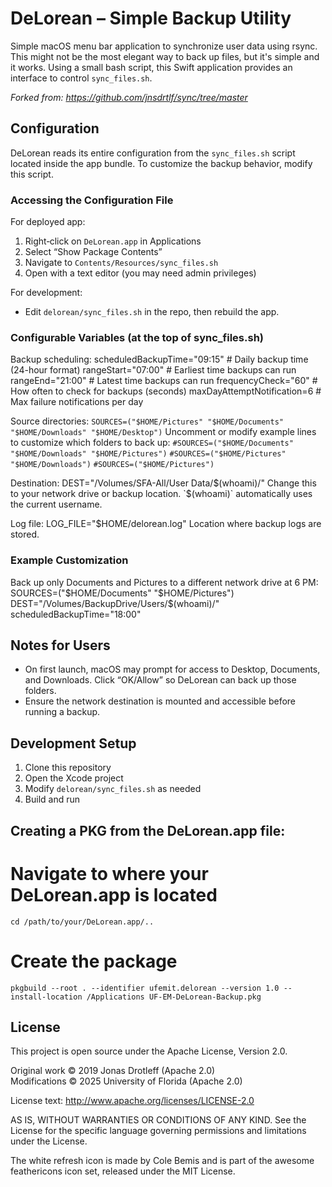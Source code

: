 # DeLorean – Simple Backup Utility

Simple macOS menu bar application to synchronize user data using rsync. This might not be the most elegant way to back up files, but it's simple and it works. Using a small bash script, this Swift application provides an interface to control `sync_files.sh`.

_Forked from: https://github.com/jnsdrtlf/sync/tree/master_

## Configuration

DeLorean reads its entire configuration from the `sync_files.sh` script located inside the app bundle. To customize the backup behavior, modify this script.

### Accessing the Configuration File

For deployed app:
1. Right‑click on `DeLorean.app` in Applications
2. Select “Show Package Contents”
3. Navigate to `Contents/Resources/sync_files.sh`
4. Open with a text editor (you may need admin privileges)

For development:
- Edit `delorean/sync_files.sh` in the repo, then rebuild the app.

### Configurable Variables (at the top of sync_files.sh)

Backup scheduling:
    scheduledBackupTime="09:15"    # Daily backup time (24-hour format)
    rangeStart="07:00"             # Earliest time backups can run
    rangeEnd="21:00"               # Latest time backups can run
    frequencyCheck="60"            # How often to check for backups (seconds)
    maxDayAttemptNotification=6    # Max failure notifications per day

Source directories:
    `SOURCES=("$HOME/Pictures" "$HOME/Documents" "$HOME/Downloads" "$HOME/Desktop")`
Uncomment or modify example lines to customize which folders to back up:
    `#SOURCES=("$HOME/Documents" "$HOME/Downloads" "$HOME/Pictures")`
    `#SOURCES=("$HOME/Pictures" "$HOME/Downloads")`
    `#SOURCES=("$HOME/Pictures")`

Destination:
    DEST="/Volumes/SFA-All/User Data/$(whoami)/"
Change this to your network drive or backup location. `$(whoami)` automatically uses the current username.

Log file:
    LOG_FILE="$HOME/delorean.log"
Location where backup logs are stored.

### Example Customization

Back up only Documents and Pictures to a different network drive at 6 PM:
    SOURCES=("$HOME/Documents" "$HOME/Pictures")
    DEST="/Volumes/BackupDrive/Users/$(whoami)/"
    scheduledBackupTime="18:00"

## Notes for Users

- On first launch, macOS may prompt for access to Desktop, Documents, and Downloads. Click “OK/Allow” so DeLorean can back up those folders.
- Ensure the network destination is mounted and accessible before running a backup.

## Development Setup

1. Clone this repository
2. Open the Xcode project
3. Modify `delorean/sync_files.sh` as needed
4. Build and run

## Creating a PKG from the DeLorean.app file:
# Navigate to where your DeLorean.app is located
`cd /path/to/your/DeLorean.app/..`

# Create the package
`pkgbuild --root . --identifier ufemit.delorean --version 1.0 --install-location /Applications UF-EM-DeLorean-Backup.pkg`
## License

This project is open source under the Apache License, Version 2.0.

Original work © 2019 Jonas Drotleff (Apache 2.0)  
Modifications © 2025 University of Florida (Apache 2.0)

License text: http://www.apache.org/licenses/LICENSE-2.0

AS IS, WITHOUT WARRANTIES OR CONDITIONS OF ANY KIND. See the License for the specific language governing permissions and limitations under the License.

The white refresh icon is made by Cole Bemis and is part of the awesome feathericons icon set, released under the MIT License.

